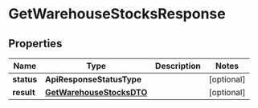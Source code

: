 

# GetWarehouseStocksResponse


## Properties

Name | Type | Description | Notes
------------ | ------------- | ------------- | -------------
**status** | **ApiResponseStatusType** |  |  [optional]
**result** | [**GetWarehouseStocksDTO**](GetWarehouseStocksDTO.md) |  |  [optional]



